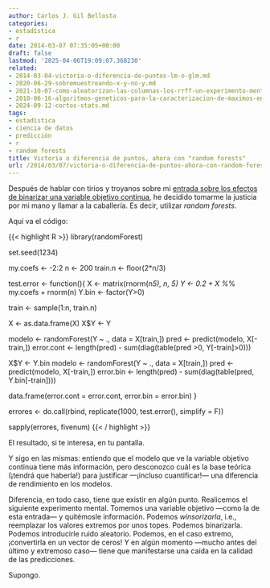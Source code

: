 ```yaml
---
author: Carlos J. Gil Bellosta
categories:
- estadística
- r
date: 2014-03-07 07:35:05+00:00
draft: false
lastmod: '2025-04-06T19:09:07.368230'
related:
- 2014-03-04-victoria-o-diferencia-de-puntos-lm-o-glm.md
- 2020-06-29-sobremuestreando-x-y-no-y.md
- 2021-10-07-como-aleatorizan-las-columnas-los-rrff-un-experimento-mental-y-una-coda-historica.md
- 2010-06-16-algoritmos-geneticos-para-la-caracterizacion-de-maximos-en-random-forests.md
- 2024-09-12-cortos-stats.md
tags:
- estadística
- ciencia de datos
- predicción
- r
- random forests
title: Victoria o diferencia de puntos, ahora con "random forests"
url: /2014/03/07/victoria-o-diferencia-de-puntos-ahora-con-random-forests/
---
```


Después de hablar con tirios y troyanos sobre mi [entrada sobre los efectos de binarizar una variable objetivo continua](http://www.datanalytics.com/2014/03/04/victoria-o-diferencia-de-puntos-lm-o-glm/), he decidido tomarme la justicia por mi mano y llamar a la caballería. Es decir, utilizar _random forests_.

Aquí va el código:

{{< highlight R >}}
library(randomForest)

set.seed(1234)

my.coefs <- -2:2
n <- 200
train.n <- floor(2*n/3)

test.error <- function(){
  X <- matrix(rnorm(n*5), n, 5)
  Y <- 0.2 + X %*% my.coefs + rnorm(n)
  Y.bin <- factor(Y>0)

  train <- sample(1:n, train.n)

  X <- as.data.frame(X)
  X$Y <- Y

  modelo <- randomForest(Y ~ .,
    data = X[train,])
  pred <- predict(modelo, X[-train,])
  error.cont <- length(pred) -
    sum(diag(table(pred >0, Y[-train]>0)))

  X$Y <- Y.bin
  modelo <- randomForest(Y ~ .,
    data = X[train,])
  pred <- predict(modelo, X[-train,])
  error.bin <- length(pred) -
    sum(diag(table(pred, Y.bin[-train])))

  data.frame(error.cont = error.cont,
    error.bin = error.bin)
}

errores <- do.call(rbind,
  replicate(1000, test.error(), simplify = F))

sapply(errores, fivenum)
{{< / highlight >}}

El resultado, si te interesa, en tu pantalla.

Y sigo en las mismas: entiendo que el modelo que ve la variable objetivo continua tiene más información, pero desconozco cuál es la base teórica (¡tendrá que haberla!) para justificar —¡incluso cuantificar!— una diferencia de rendimiento en los modelos.

Diferencia, en todo caso, tiene que existir en algún punto. Realicemos el siguiente experimento mental. Tomemos una variable objetivo —como la de esta entrada— y quitémosle información. Podemos _winsorizarla_, i.e., reemplazar los valores extremos por unos topes. Podemos binarizarla. Podemos introducirle ruido aleatorio. Podemos, en el caso extremo, ¡convertirla en un vector de ceros! Y en algún momento —mucho antes del último y extremoso caso— tiene que manifestarse una caída en la calidad de las predicciones.

Supongo.